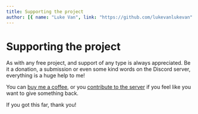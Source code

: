 ```yaml
---
title: Supporting the project
author: [{ name: "Luke Van", link: "https://github.com/lukevanlukevan" }]
---
```


# Supporting the project

As with any free project, and support of any type is always appreciated. Be it a donation, a submission or even some kind words on the Discord server, everything is a huge help to me!

You can [buy me a coffee](https://bmc.link/lukevan), or you [contribute to the server](/Contributing#how-to-contribute) if you feel like you want to give something back.

If you got this far, thank you!

